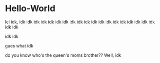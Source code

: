 # Hello-World
lel
idk, idk idk idk idk idk idk idk idk idk idk idk idk idk idk idk idk idk idk idk idk idk

idk idk 




gues what idk




















































do you know who's the queen's moms brother??
Well, idk
